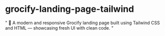 # grocify-landing-page-tailwind
" 🍏 A modern and responsive Grocify landing page built using Tailwind CSS and HTML — showcasing fresh UI with clean code. "
